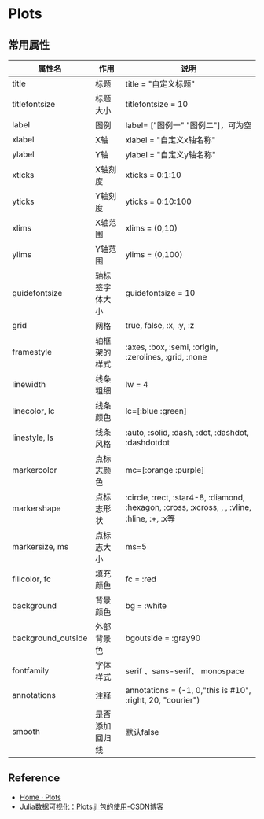 # Plots

## 常用属性
| 属性名             | 作用           | 说明                                                                                         |
| ------------------ | -------------- | -------------------------------------------------------------------------------------------- |
| title              | 标题           | title = "自定义标题"                                                                         |
| titlefontsize      | 标题大小       | titlefontsize = 10                                                                           |
| label              | 图例           | label= ["图例一" "图例二"]，可为空                                                           |
| xlabel             | X轴            | xlabel = "自定义x轴名称"                                                                     |
| ylabel             | Y轴            | ylabel = "自定义y轴名称"                                                                     |
| xticks             | X轴刻度        | xticks = 0:1:10                                                                              |
| yticks             | Y轴刻度        | yticks = 0:10:100                                                                            |
| xlims              | X轴范围        | xlims = (0,10)                                                                               |
| ylims              | Y轴范围        | ylims = (0,100)                                                                              |
| guidefontsize      | 轴标签字体大小 | guidefontsize = 10                                                                           |
| grid               | 网格           | true, false, :x, :y, :z                                                                      |
| framestyle         | 轴框架的样式   | :axes, :box, :semi, :origin, :zerolines, :grid, :none                                        |
| linewidth          | 线条粗细       | lw = 4                                                                                       |
| linecolor, lc      | 线条颜色       | lc=[:blue :green]                                                                            |
| linestyle, ls      | 线条风格       | :auto, :solid, :dash, :dot, :dashdot, :dashdotdot                                            |
| markercolor        | 点标志颜色     | mc=[:orange :purple]                                                                         |
| markershape        | 点标志形状     | :circle, :rect, :star4-8, :diamond, :hexagon, :cross, :xcross, ,  , :vline, :hline, :+, :x等 |
| markersize, ms     | 点标志大小     | ms=5                                                                                         |
| fillcolor, fc      | 填充颜色       | fc = :red                                                                                    |
| background         | 背景颜色       | bg = :white                                                                                  |
| background_outside | 外部背景色     | bgoutside = :gray90                                                                          |
| fontfamily         | 字体样式       | serif 、sans-serif、 monospace                                                               |
| annotations        | 注释           | annotations = (-1, 0,"this is #10", :right, 20, "courier")                                   |
| smooth             | 是否添加回归线 | 默认false                                                                                    |

## Reference
- [Home · Plots](https://docs.juliaplots.org/latest/)
- [Julia数据可视化：Plots.jl 包的使用-CSDN博客](https://blog.csdn.net/hfy1237/article/details/124638900?spm=1001.2101.3001.6650.3&utm_medium=distribute.pc_relevant.none-task-blog-2%7Edefault%7ECTRLIST%7ERate-3-124638900-blog-117708527.pc_relevant_3mothn_strategy_recovery&depth_1-utm_source=distribute.pc_relevant.none-task-blog-2%7Edefault%7ECTRLIST%7ERate-3-124638900-blog-117708527.pc_relevant_3mothn_strategy_recovery&utm_relevant_index=6)